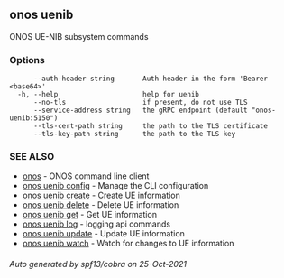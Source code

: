 ## onos uenib

ONOS UE-NIB subsystem commands

### Options

```
      --auth-header string       Auth header in the form 'Bearer <base64>'
  -h, --help                     help for uenib
      --no-tls                   if present, do not use TLS
      --service-address string   the gRPC endpoint (default "onos-uenib:5150")
      --tls-cert-path string     the path to the TLS certificate
      --tls-key-path string      the path to the TLS key
```

### SEE ALSO

* [onos](onos.md)	 - ONOS command line client
* [onos uenib config](onos_uenib_config.md)	 - Manage the CLI configuration
* [onos uenib create](onos_uenib_create.md)	 - Create UE information
* [onos uenib delete](onos_uenib_delete.md)	 - Delete UE information
* [onos uenib get](onos_uenib_get.md)	 - Get UE information
* [onos uenib log](onos_uenib_log.md)	 - logging api commands
* [onos uenib update](onos_uenib_update.md)	 - Update UE information
* [onos uenib watch](onos_uenib_watch.md)	 - Watch for changes to UE information

###### Auto generated by spf13/cobra on 25-Oct-2021
